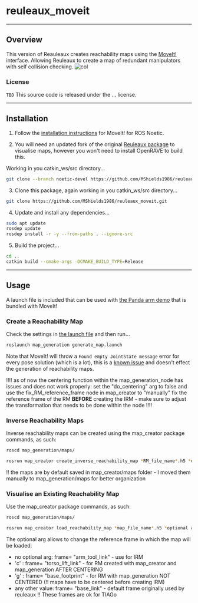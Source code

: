 # reuleaux_moveit
---

## Overview
This version of Reauleaux creates reachability maps using the [MoveIt!](https://moveit.ros.org/) interface.
Allowing Reuleaux to create a map of redundant manipulators with self collision checking.
![col](https://user-images.githubusercontent.com/3790876/27742268-da5dfc86-5d6c-11e7-91bc-aad20f5a4048.jpg)

### License
`TBD`
This source code is released under the ... license.

---

## Installation
1. Follow the [installation instructions](https://ros-planning.github.io/moveit_tutorials/doc/getting_started/getting_started.html#create-a-catkin-workspace-and-download-moveit-source) for MoveIt! for ROS Noetic.

2. You will need an updated fork of the original [Reuleaux package](http://wiki.ros.org/reuleaux) to visualise maps, however you won't need to install OpenRAVE to build this.

Working in you catkin_ws/src directory...
```bash
git clone --branch noetic-devel https://github.com/MShields1986/reuleaux.git
```

3. Clone this package, again working in you catkin_ws/src directory...
```bash
git clone https://github.com/MShields1986/reuleaux_moveit.git
```

4. Update and install any dependencies...
```bash
sudo apt update
rosdep update
rosdep install -r -y --from-paths . --ignore-src
```

5. Build the project...
```bash
cd ..
catkin build --cmake-args -DCMAKE_BUILD_TYPE=Release
```

---

## Usage
A launch file is included that can be used with [the Panda arm demo](https://ros-planning.github.io/moveit_tutorials/doc/quickstart_in_rviz/quickstart_in_rviz_tutorial.html) that is bundled with MoveIt!

### Create a Reachability Map
Check the settings in [the launch file](https://github.com/MShields1986/reuleaux_moveit/blob/noetic-devel/map_generation/launch/generate_map.launch) and then run...
```bash
roslaunch map_generation generate_map.launch
```

Note that MoveIt! will throw a `Found empty JointState message` error for every pose solution (which is a lot), this is a [known issue](https://github.com/ros-planning/moveit/issues/659) and doesn't effect the generation of reachability maps.

!!!! as of now the centering function within the map_generation_node has issues and does not work properly: 
set the "do_centering" arg to false and use the fix_RM_reference_frame node in map_creator to "manually" fix the reference frame of the RM **BEFORE** creating the IRM - make sure to adjust the transformation that needs to be done within the node  !!!!

### Inverse Reachability Maps
Inverse reachability maps can be created using the map_creator package commands, as such:
```bash
roscd map_generation/maps/

rosrun map_creator create_inverse_reachability_map *RM_file_name*.h5 *optional_desired_IRM_filename*.h5
```

!! the maps are by default saved in map_creator/maps folder - I moved them manually to map_generation/maps for better organization

### Visualise an Existing Reachability Map
Use the map_creator package commands, as such:
```bash
roscd map_generation/maps/

rosrun map_creator load_reachability_map *map_file_name*.h5 *optional arg*
```
The optional arg allows to change the reference frame in which the map will be loaded:
- no optional arg: frame= "arm_tool_link" - use for IRM
- 'c' : frame= "torso_lift_link"  - for RM created with map_creator and map_generation AFTER CENTERING 
- 'g' : frame= "base_footprint" - for RM with map_generation NOT CENTERED (!! maps have to be centered before creating IRM)
- any other value: frame= "base_link" - default frame originally used by reuleaux
!! These frames are ok for TIAGo

